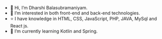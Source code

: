 - 👋 Hi, I’m Dharshi Balasubramaniyam.
- 👀 I’m interested in both front-end and back-end technologies.
- ⭐️ I have knowledge in HTML, CSS, JavaScript, PHP, JAVA, MySql and React js.
- 🌱 I’m currently learning Kotlin and Spring.

<!---
DharshiBalasubramaniyam/DharshiBalasubramaniyam is a ✨ special ✨ repository because its `README.md` (this file) appears on your GitHub profile.
You can click the Preview link to take a look at your changes.
--->
